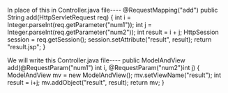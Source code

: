 In place of this in Controller.java file----
@RequestMapping("add")
public String add(HttpServletRequest req) {
    int i = Integer.parseInt(req.getParameter("num1"));
    int j = Integer.parseInt(req.getParameter("num2"));
    int result = i + j;
    HttpSession session = req.getSession();
    session.setAttribute("result", result);
    return "result.jsp";
}

We will write this Controller.java file----
public ModelAndView add(@RequestParam("num1") int i, @RequestParam("num2")int j) {
		ModelAndView mv = new ModelAndView();
		mv.setViewName("result");
		int result = i+j;
		mv.addObject("result", result);
		return mv;
	}
